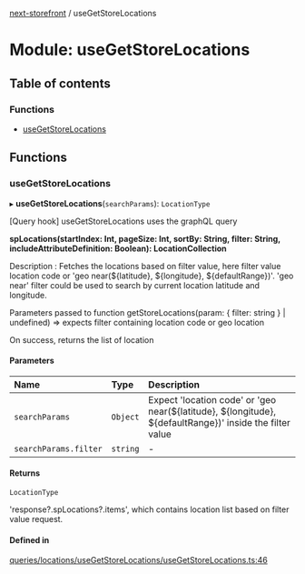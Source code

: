 [next-storefront](../README.md) / useGetStoreLocations

# Module: useGetStoreLocations

## Table of contents

### Functions

- [useGetStoreLocations](useGetStoreLocations.md#usegetstorelocations)

## Functions

### useGetStoreLocations

▸ **useGetStoreLocations**(`searchParams`): `LocationType`

[Query hook] useGetStoreLocations uses the graphQL query

<b>spLocations(startIndex: Int, pageSize: Int, sortBy: String, filter: String, includeAttributeDefinition: Boolean): LocationCollection</b>

Description : Fetches the locations based on filter value, here filter value location code or 'geo near(${latitude}, ${longitude}, ${defaultRange})'.
'geo near' filter could be used to search by current location latitude and longitude.

Parameters passed to function getStoreLocations(param: { filter: string } | undefined) => expects filter containing location code or geo location

On success, returns the list of location

#### Parameters

| Name                  | Type     | Description                                                                                              |
| :-------------------- | :------- | :------------------------------------------------------------------------------------------------------- |
| `searchParams`        | `Object` | Expect 'location code' or 'geo near(${latitude}, ${longitude}, ${defaultRange})' inside the filter value |
| `searchParams.filter` | `string` | -                                                                                                        |

#### Returns

`LocationType`

'response?.spLocations?.items', which contains location list based on filter value request.

#### Defined in

[queries/locations/useGetStoreLocations/useGetStoreLocations.ts:46](https://github.com/KiboSoftware/nextjs-storefront/blob/474c22ea/hooks/queries/locations/useGetStoreLocations/useGetStoreLocations.ts#L46)
